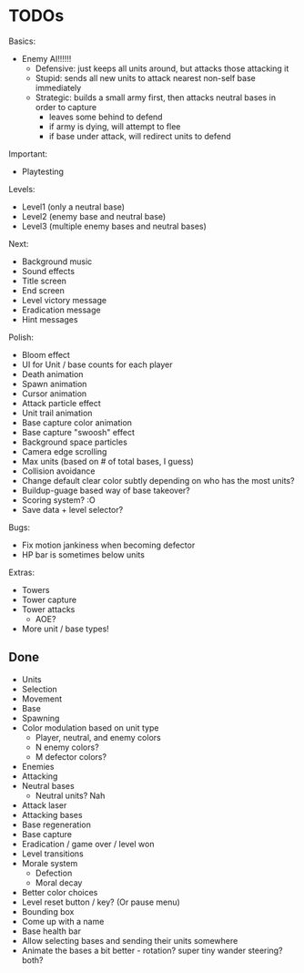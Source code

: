 # TODOs

Basics:
- Enemy AI!!!!!!
  - Defensive: just keeps all units around, but attacks those attacking it
  - Stupid: sends all new units to attack nearest non-self base immediately
  - Strategic: builds a small army first, then attacks neutral bases in order to capture
      - leaves some behind to defend
      - if army is dying, will attempt to flee
      - if base under attack, will redirect units to defend

Important:
- Playtesting

Levels:
- Level1 (only a neutral base)
- Level2 (enemy base and neutral base)
- Level3 (multiple enemy bases and neutral bases)

Next:
- Background music
- Sound effects
- Title screen
- End screen
- Level victory message
- Eradication message
- Hint messages

Polish:
- Bloom effect
- UI for Unit / base counts for each player
- Death animation
- Spawn animation
- Cursor animation
- Attack particle effect
- Unit trail animation
- Base capture color animation
- Base capture "swoosh" effect
- Background space particles
- Camera edge scrolling
- Max units (based on # of total bases, I guess)
- Collision avoidance
- Change default clear color subtly depending on who has the most units?
- Buildup-guage based way of base takeover?
- Scoring system? :O
- Save data + level selector?

Bugs:
- Fix motion jankiness when becoming defector
- HP bar is sometimes below units

Extras:
- Towers
- Tower capture
- Tower attacks
  - AOE?
- More unit / base types!

## Done

- Units
- Selection
- Movement
- Base
- Spawning
- Color modulation based on unit type
  - Player, neutral, and enemy colors
  - N enemy colors?
  - M defector colors?
- Enemies
- Attacking
- Neutral bases
  - Neutral units? Nah
- Attack laser
- Attacking bases
- Base regeneration
- Base capture
- Eradication / game over / level won
- Level transitions
- Morale system
  - Defection
  - Moral decay
- Better color choices
- Level reset button / key? (Or pause menu)
- Bounding box
- Come up with a name
- Base health bar
- Allow selecting bases and sending their units somewhere
- Animate the bases a bit better - rotation? super tiny wander steering? both?
